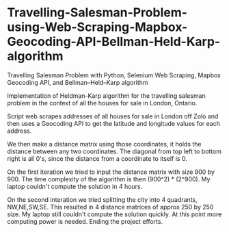 # Travelling-Salesman-Problem-using-Web-Scraping-Mapbox-Geocoding-API-Bellman-Held-Karp-algorithm
Travelling Salesman Problem with Python, Selenium Web Scraping, Mapbox Geocoding API, and Bellman–Held–Karp algorithm

Implementation of Heldman-Karp algorithm for the travelling salesman problem in the context of all the houses for sale in London, Ontario.

Script web scrapes addresses of all houses for sale in London off Zolo and then uses a Geocoding API to get the latitude and longitude 
values for each address.

We then make a distance matrix using those coordinates, it holds the distance between any two coordinates. The diagonal from top left to bottom right
is all 0's, since the distance from a coordinate to itself is 0.

On the first iteration we tried to input the distance matrix with size 900 by 900. The time complexity of the algorithm is then (900^2) * (2^900). My laptop
couldn't compute the solution in 4 hours.

On the second interation we tried splitting the city into 4 quadrants, NW,NE,SW,SE. This resulted in 4 distance matrices of approx 250 by 250 size. My laptop
still couldn't compute the solution quickly. At this point more computing power is needed. Ending the project efforts.
